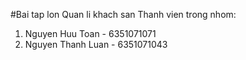 #Bai tap lon Quan li khach san
Thanh vien trong nhom:
1. Nguyen Huu Toan - 6351071071
2. Nguyen Thanh Luan - 6351071043
